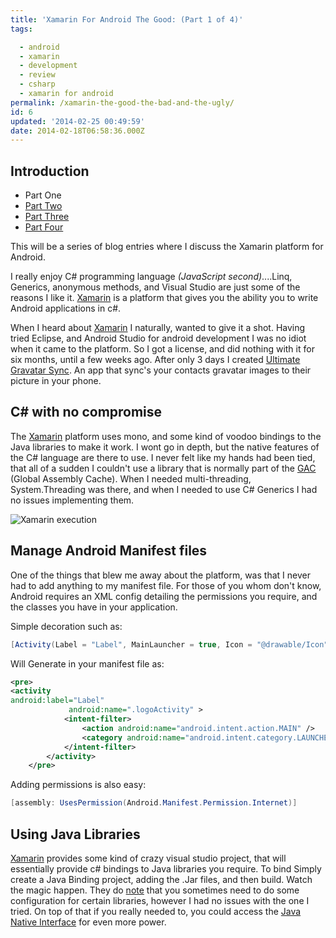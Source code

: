 ```yaml
---
title: 'Xamarin For Android The Good: (Part 1 of 4)'
tags:

  - android
  - xamarin
  - development
  - review
  - csharp
  - xamarin for android
permalink: /xamarin-the-good-the-bad-and-the-ugly/
id: 6
updated: '2014-02-25 00:49:59'
date: 2014-02-18T06:58:36.000Z
---
```


## Introduction

* Part One
* [Part Two](/xamarin-for-android-the-bad-part-2-of-4/)
* [Part Three](/xamarin-for-android-the-ugly-part-3-of-4/)
* [Part Four](/xamarin-the-conclusion-part-4-of-4/)

This will be a series of blog entries where I discuss the Xamarin platform for Android.

I really enjoy C# programming language *(JavaScript second)*....Linq, Generics, anonymous methods, and Visual Studio are just some of the reasons I like it. [Xamarin](http://xamarin.com/) is a platform that gives you the ability you to write Android applications in c#.

When I heard about [Xamarin](http://xamarin.com/) I naturally, wanted to give it a shot. Having tried Eclipse, and Android Studio for android development I was no idiot when it came to the platform. So I got a license, and did nothing with it for six months, until a few weeks ago. After only 3 days I created [Ultimate Gravatar Sync](https://play.google.com/store/apps/details?id=ultimategravatarsync.ultimategravatarsyncfree). An app that sync's your contacts gravatar images to their picture in your phone.

## C# with no compromise
The [Xamarin](http://xamarin.com/) platform uses mono, and some kind of voodoo bindings to the Java libraries to make it work. I wont go in depth, but the native features of the C# language are there to use. I never felt like my hands had been tied, that all of a sudden I couldn't use a library that is normally part of the [GAC](http://msdn.microsoft.com/en-us/library/yf1d93sz(v=vs.110).aspx) (Global Assembly Cache). When I needed multi-threading, System.Threading was there, and when I needed to use C# Generics I had no issues implementing them.

![Xamarin execution](/content/images/2014/Feb/architecture1.png)

## Manage Android Manifest files
One of the things that blew me away about the platform, was that I never had to add anything to my manifest file. For those of you whom don't know, Android requires an XML config detailing the permissions you require, and the classes you have in your application.

Simple decoration such as:



```csharp
[Activity(Label = "Label", MainLauncher = true, Icon = "@drawable/Icon")]
```

Will Generate in your manifest file as:
```xml
<pre>
<activity
android:label="Label"
             android:name=".logoActivity" >
            <intent-filter>
                <action android:name="android.intent.action.MAIN" />
                <category android:name="android.intent.category.LAUNCHER" />
            </intent-filter>
        </activity>
    </pre>
```
Adding permissions is also easy:

```csharp
[assembly: UsesPermission(Android.Manifest.Permission.Internet)]
```


## Using Java Libraries
[Xamarin](http://xamarin.com/) provides some kind of crazy visual studio project, that will essentially provide c# bindings to Java libraries you require. To bind Simply create a Java Binding project, adding the .Jar files, and then build. Watch the magic happen. They do [note](http://docs.xamarin.com/guides/android/advanced_topics/java_integration_overview/binding_a_java_library_(.jar)/) that you sometimes need to do some configuration for certain libraries, however I had no issues with the one I tried. On top of that if you really needed to, you could access the [Java Native Interface](http://docs.xamarin.com/guides/android/advanced_topics/java_integration_overview/working_with_jni/) for even more power.
